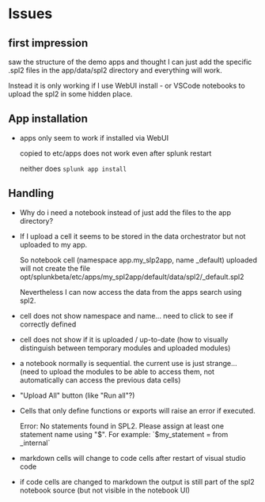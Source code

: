 # Issues


## first impression

saw the structure of the demo apps and thought I can just add the specific .spl2 files in the app/data/spl2 directory
and everything will work.

Instead it is only working if I use WebUI install - or VSCode notebooks to upload the spl2 in some hidden place.


## App installation

- apps only seem to work if installed via WebUI

    copied to etc/apps does not work even after splunk restart

    neither does `splunk app install`



##  Handling

- Why do i need a notebook instead of just add the files to the app directory?

- If I upload a cell it seems to be stored in the data orchestrator but not uploaded to my app.
  
  So notebook cell (namespace app.my_slp2app, name _default) uploaded will not create the file
  opt/splunkbeta/etc/apps/my_spl2app/default/data/spl2/_default.spl2

  Nevertheless I can now access the data from the apps search using spl2.

- cell does not show namespace and name... need to click to see if correctly defined
- cell does not show if it is uploaded / up-to-date (how to visually distinguish between temporary modules and uploaded modules)

- a notebook normally is sequential. the current use is just strange... (need to upload the modules to be able to access them,
  not automatically can access the previous data cells)

- "Upload All" button (like "Run all"?)

- Cells that only define functions or exports will raise an error if executed.

    Error: No statements found in SPL2. Please assign at least one statement name using "$". For example: `$my_statement = from _internal`

- markdown cells will change to code cells after restart of visual studio code

- if code cells are changed to markdown the output is still part of the spl2 notebook source (but not visible in the notebook UI)